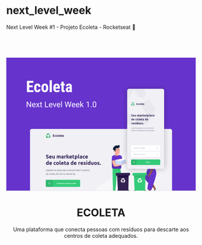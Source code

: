 # next_level_week
Next Level Week #1 - Projeto Ecoleta - Rocketseat :rocket:
<h1 align="center">
<br>
  <img src="https://github.com/isabelaaug/next_level_week/blob/master/assets/capa.PNG" alt="ECOLETA">
<br>
<br>
ECOLETA
</h1>

<p align="center">Uma plataforma que conecta pessoas com resíduos para descarte aos centros de coleta adequados.</p>

